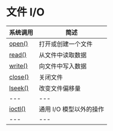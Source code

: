 # 文件 I/O

| 系统调用            | 简述                    |
| ------------------- | ----------------------- |
| [open()](open.md)   | 打开或创建一个文件      |
| [read()](read.md)   | 从文件中读取数据        |
| [write()](write.md) | 向文件中写入数据        |
| [close()](close.md) | 关闭文件                |
| [lseek()](lseek.md) | 改变文件偏移量          |
| ---                 | ---                     |
| [ioctl()](ioctl.md) | 通用 I/O 模型以外的操作 |
| ---                 | ---                     |